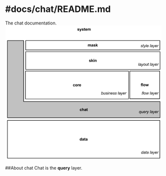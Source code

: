 #docs/chat/README.md
==============

The chat documentation.
![Image](../chat/images/system_overview_chat.png?raw=true)

##About chat
Chat is the **query** layer.
